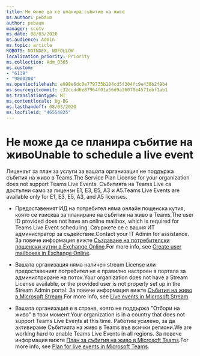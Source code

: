 ```yaml
---
title: Не може да се планира събитие на живо
ms.author: pebaum
author: pebaum
manager: scotv
ms.date: 08/03/2020
ms.audience: Admin
ms.topic: article
ROBOTS: NOINDEX, NOFOLLOW
localization_priority: Priority
ms.collection: Adm_O365
ms.custom:
- "6139"
- "9000208"
ms.openlocfilehash: e898e6dc0e779735b104cd5f304fc9e438b2f9b4
ms.sourcegitcommit: c32ccdd6e87964f01a56d9a36070e4571ebf1ab1
ms.translationtype: MT
ms.contentlocale: bg-BG
ms.lasthandoff: 08/03/2020
ms.locfileid: "46554825"
---
```

# <a name="unable-to-schedule-a-live-event"></a><span data-ttu-id="b6c3f-102">Не може да се планира събитие на живо</span><span class="sxs-lookup"><span data-stu-id="b6c3f-102">Unable to schedule a live event</span></span>

<span data-ttu-id="b6c3f-103">Лицензът за план за услуги за вашата организация не поддържа събития на живо в Teams.</span><span class="sxs-lookup"><span data-stu-id="b6c3f-103">The Service Plan License for your organization does not support Teams Live Events.</span></span> <span data-ttu-id="b6c3f-104">Събитията на Teams Live са достъпни само за лицензи E1, E3, E5, A3 и A5.</span><span class="sxs-lookup"><span data-stu-id="b6c3f-104">Teams Live Events are available only for E1, E3, E5, A3, and A5 licenses.</span></span>

- <span data-ttu-id="b6c3f-105">Предоставеният ИД на потребител няма онлайн пощенска кутия, която се изисква за планиране на събития на живо в Teams.</span><span class="sxs-lookup"><span data-stu-id="b6c3f-105">The user ID provided does not have an online mailbox, which is required for Teams Live Event scheduling.</span></span> <span data-ttu-id="b6c3f-106">Свържете се с вашия ИТ администратор за съдействие.</span><span class="sxs-lookup"><span data-stu-id="b6c3f-106">Contact your IT Admin for assistance.</span></span> <span data-ttu-id="b6c3f-107">За повече информация вижте [Създаване на потребителски пощенски кутии в Exchange Online](https://docs.microsoft.com/exchange/recipients-in-exchange-online/create-user-mailboxes).</span><span class="sxs-lookup"><span data-stu-id="b6c3f-107">For more info, see [Create user mailboxes in Exchange Online](https://docs.microsoft.com/exchange/recipients-in-exchange-online/create-user-mailboxes).</span></span>

- <span data-ttu-id="b6c3f-108">Вашата организация няма наличен stream License или предоставеният потребител не е правилно настроен в портала за администриране на поток.</span><span class="sxs-lookup"><span data-stu-id="b6c3f-108">Your organization does not have a Stream License available, or the provided user is not properly set up in the Stream Admin portal.</span></span> <span data-ttu-id="b6c3f-109">За повече информация вижте [Събития на живо в Microsoft Stream](https://docs.microsoft.com/stream/live-event-overview).</span><span class="sxs-lookup"><span data-stu-id="b6c3f-109">For more info, see [Live events in Microsoft Stream](https://docs.microsoft.com/stream/live-event-overview).</span></span>

- <span data-ttu-id="b6c3f-110">Вашата организация е в страна, която не поддържа "Отбори на живо" в този момент.</span><span class="sxs-lookup"><span data-stu-id="b6c3f-110">Your organization is in a country that does not support Teams Live Events at this time.</span></span> <span data-ttu-id="b6c3f-111">Работим усилено, за да активираме Събитията на живо в Teams във всички региони.</span><span class="sxs-lookup"><span data-stu-id="b6c3f-111">We are working hard to enable Teams Live Events in all regions.</span></span> <span data-ttu-id="b6c3f-112">За повече информация вижте [План за събития на живо в Microsoft Teams](https://docs.microsoft.com/microsoftteams/teams-live-events/plan-for-teams-live-events).</span><span class="sxs-lookup"><span data-stu-id="b6c3f-112">For more info, see [Plan for live events in Microsoft Teams](https://docs.microsoft.com/microsoftteams/teams-live-events/plan-for-teams-live-events).</span></span>